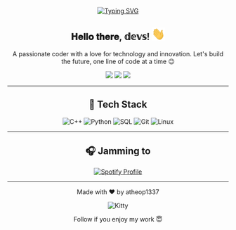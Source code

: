 <p align="center">
  <a href="https://git.io/typing-svg">
    <img src="https://readme-typing-svg.demolab.com?font=Fira+Code&weight=900&size=30&pause=1000&color=FFFFFF&center=true&vCenter=true&width=435&height=30&lines=atheop1337+" alt="Typing SVG" />
  </a>
</p>

<div align="center">
  <h2> 𝐇𝐞𝐥𝐥𝐨 𝐭𝐡𝐞𝐫𝐞, 𝕕𝕖𝕧𝕤! <img src="https://github.com/ABSphreak/ABSphreak/blob/master/gifs/Hi.gif" width="30"></h2>
  <p>A passionate coder with a love for technology and innovation. Let's build the future, one line of code at a time 😉</p>
</div>

<p align="center">
  <img src="https://img.shields.io/badge/Maintained-Yes-green.svg">
  <img src="https://img.shields.io/badge/PRs-Welcome-brightgreen.svg">
  <img src="https://img.shields.io/github/followers/atheop1337?label=Followers&style=social">
</p>

---

<h2 align="center">🚀 Tech Stack</h2>
<p align="center">
  <img src="https://cdn.jsdelivr.net/gh/devicons/devicon/icons/cplusplus/cplusplus-original.svg" width="50" alt="C++">
  <img src="https://cdn.jsdelivr.net/gh/devicons/devicon/icons/python/python-original.svg" width="50" alt="Python">
  <img src="https://cdn.jsdelivr.net/gh/devicons/devicon/icons/mysql/mysql-original.svg" width="50" alt="SQL">
  <img src="https://cdn.jsdelivr.net/gh/devicons/devicon/icons/git/git-original.svg" width="50" alt="Git">
  <img src="https://cdn.jsdelivr.net/gh/devicons/devicon/icons/linux/linux-original.svg" width="50" alt="Linux">
</p>

---

<div align="center">
  <h2>🎧 Jamming to</h2>
  <a href="https://spotify-github-profile.kittinanx.com/api/view?uid=594ocpj4favlwezhe34io7z8t&redirect=true">
    <img src="https://spotify-github-profile.kittinanx.com/api/view?uid=594ocpj4favlwezhe34io7z8t&cover_image=true&theme=default&show_offline=false&background_color=121212&interchange=false&bar_color=53b14f&bar_color_cover=false" width="300" alt="Spotify Profile">
  </a>
</div>

---

<div align="center">
  <p>Made with ❤️ by atheop1337</p>
  <p><img src="https://media.giphy.com/media/JVglf7QjxaZZM2tjfB/giphy.gif" width="200" alt="Kitty"></p>
  <p>Follow if you enjoy my work 😇</p>
</div>
